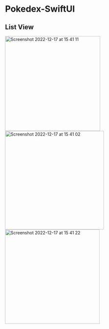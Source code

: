 # Pokedex-SwiftUI

## List View
<div>
<img width="311" alt="Screenshot 2022-12-17 at 15 41 11" src="https://user-images.githubusercontent.com/103585596/208245705-254ef1cc-cf09-456a-9206-a741cf05fb58.png">
<img width="323" alt="Screenshot 2022-12-17 at 15 41 02" src="https://user-images.githubusercontent.com/103585596/208245708-bcfb0c15-2817-4072-9c3e-069c40756d7d.png">
<img width="309" alt="Screenshot 2022-12-17 at 15 41 22" src="https://user-images.githubusercontent.com/103585596/208245700-9b697134-3823-4361-a69c-72139da440eb.png">
</div>
